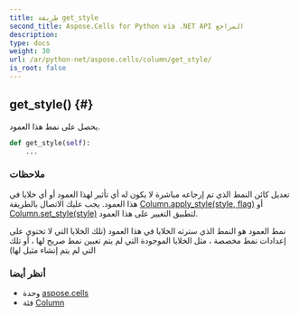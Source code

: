 ```yaml
---
title: طريقة get_style
second_title: Aspose.Cells for Python via .NET API المراجع
description:
type: docs
weight: 30
url: /ar/python-net/aspose.cells/column/get_style/
is_root: false
---
```

##  get_style() {#}
يحصل على نمط هذا العمود.



```python
def get_style(self):
    ...
```


###  ملاحظات

تعديل كائن النمط الذي تم إرجاعه مباشرة لا يكون له أي تأثير لهذا العمود أو أي خلايا في هذا العمود.
يجب عليك الاتصال بالطريقة [Column.apply_style(style, flag)](/cells/ar/python-net/aspose.cells/column/apply_style) أو [Column.set_style(style)](/cells/ar/python-net/aspose.cells/column/set_style)
لتطبيق التغيير على هذا العمود.

نمط العمود هو النمط الذي سترثه الخلايا في هذا العمود (تلك الخلايا التي لا تحتوي على إعدادات نمط مخصصة ،
مثل الخلايا الموجودة التي لم يتم تعيين نمط صريح لها ، أو تلك التي لم يتم إنشاء مثيل لها)


###  أنظر أيضا
* وحدة [aspose.cells](../../)
* فئة [Column](/cells/ar/python-net/aspose.cells/column)
